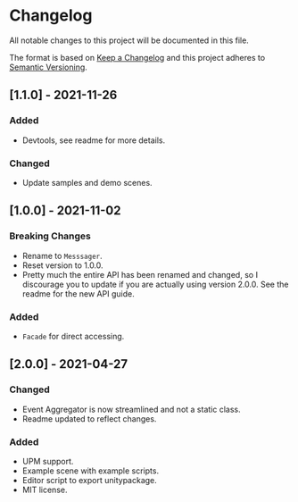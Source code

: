 # Changelog
All notable changes to this project will be documented in this file.

The format is based on [Keep a Changelog](https://keepachangelog.com/) and this project adheres to [Semantic Versioning](https://semver.org/).

## [1.1.0] - 2021-11-26

### Added

- Devtools, see readme for more details.

### Changed

* Update samples and demo scenes.

## [1.0.0] - 2021-11-02

### Breaking Changes

- Rename to `Messsager`.
- Reset version to 1.0.0.
- Pretty much the entire API has been renamed and changed, so I discourage you to update if you are actually using version 2.0.0. See the readme for the new API guide.

### Added

* `Facade` for direct accessing.

## [2.0.0] - 2021-04-27

### Changed
- Event Aggregator is now streamlined and not a static class.
- Readme updated to reflect changes.
  
### Added
- UPM support.
- Example scene with example scripts.
- Editor script to export unitypackage.
- MIT license.